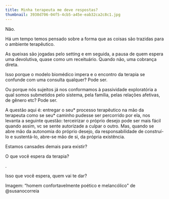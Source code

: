 ```yaml
---
title: Minha terapeuta me deve respostas?
thumbnail: 3930d706-04f5-4cb5-a45e-eab32ca2c8c1.jpg
---
```

<!--StartFragment-->

Não.

Há um tempo temos pensado sobre a forma que as coisas são trazidas para o ambiente terapêutico.

As queixas são jogadas pelo setting e em seguida, a pausa de quem espera uma devolutiva, quase como um receituário. Quando não, uma cobrança direta.

Isso porque o modelo biomédico impera e o encontro da terapia se confunde com uma consulta qualquer? Pode ser.

Ou porque nós sujeitos já nos conformamos à passividade exploratória a qual somos submetidos pelo sistema, pela família, pelas relações afetivas, de gênero etc? Pode ser.

A questão aqui é: entregar o seu\* processo terapêutico na mão da terapeuta como se seu\* caminho pudesse ser percorrido por ela, nos levanta a seguinte questão: terceirizar o próprio desejo pode ser mais fácil quando assim, vc se sente autorizade a culpar o outro. Mas, quando se abre mão da autonomia do próprio desejo, da responsabilidade de construí-lo e sustentá-lo, abre-se mão de si, da própria existência.

Estamos cansades demais para existir?

O que você espera da terapia?

.

Isso que você espera, quem vai te dar?

Imagem: “homem confortavelmente poético e melancólico" de @susanocorreia

<!--EndFragment-->